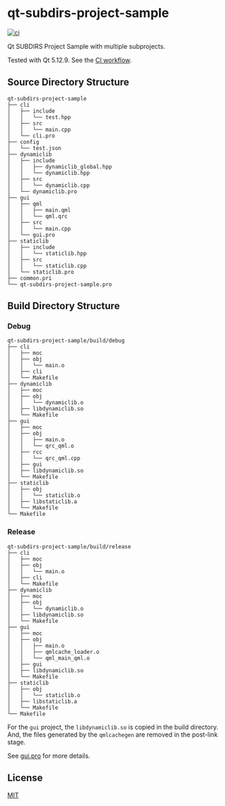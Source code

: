# qt-subdirs-project-sample

[![ci](https://github.com/iamazeem/qt-subdirs-project-sample/actions/workflows/ci.yml/badge.svg?branch=main)](https://github.com/iamazeem/qt-subdirs-project-sample/actions/workflows/ci.yml)

Qt SUBDIRS Project Sample with multiple subprojects.

Tested with Qt 5.12.9. See the [CI workflow](.github/workflows/ci.yml).

## Source Directory Structure

```text
qt-subdirs-project-sample
├── cli
│   ├── include
│   │   └── test.hpp
│   ├── src
│   │   └── main.cpp
│   └── cli.pro
├── config
│   └── test.json
├── dynamiclib
│   ├── include
│   │   ├── dynamiclib_global.hpp
│   │   └── dynamiclib.hpp
│   ├── src
│   │   └── dynamiclib.cpp
│   └── dynamiclib.pro
├── gui
│   ├── qml
│   │   ├── main.qml
│   │   └── qml.qrc
│   ├── src
│   │   └── main.cpp
│   └── gui.pro
├── staticlib
│   ├── include
│   │   └── staticlib.hpp
│   ├── src
│   │   └── staticlib.cpp
│   └── staticlib.pro
├── common.pri
└── qt-subdirs-project-sample.pro
```

## Build Directory Structure

### Debug

```text
qt-subdirs-project-sample/build/debug
├── cli
│   ├── moc
│   ├── obj
│   │   └── main.o
│   ├── cli
│   └── Makefile
├── dynamiclib
│   ├── moc
│   ├── obj
│   │   └── dynamiclib.o
│   ├── libdynamiclib.so
│   └── Makefile
├── gui
│   ├── moc
│   ├── obj
│   │   ├── main.o
│   │   └── qrc_qml.o
│   ├── rcc
│   │   └── qrc_qml.cpp
│   ├── gui
│   ├── libdynamiclib.so
│   └── Makefile
├── staticlib
│   ├── obj
│   │   └── staticlib.o
│   ├── libstaticlib.a
│   └── Makefile
└── Makefile
```

### Release

```text
qt-subdirs-project-sample/build/release
├── cli
│   ├── moc
│   ├── obj
│   │   └── main.o
│   ├── cli
│   └── Makefile
├── dynamiclib
│   ├── moc
│   ├── obj
│   │   └── dynamiclib.o
│   ├── libdynamiclib.so
│   └── Makefile
├── gui
│   ├── moc
│   ├── obj
│   │   ├── main.o
│   │   ├── qmlcache_loader.o
│   │   └── qml_main_qml.o
│   ├── gui
│   ├── libdynamiclib.so
│   └── Makefile
├── staticlib
│   ├── obj
│   │   └── staticlib.o
│   ├── libstaticlib.a
│   └── Makefile
└── Makefile
```

For the `gui` project, the `libdynamiclib.so` is copied in the build directory.
And, the files generated by the `qmlcachegen` are removed in the post-link
stage.

See [gui.pro](./gui/gui.pro) for more details.

## License

[MIT](./LICENSE)
